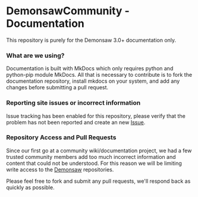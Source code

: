 # DemonsawCommunity - Documentation

This repository is purely for the Demonsaw 3.0+ documentation only.

### What are we using?

Documentation is built with MkDocs which only requires python and python-pip module MkDocs. All that is necessary to contribute is to fork the documentation repository, install mkdocs on your system, and add any changes before submitting a pull request.


### Reporting site issues or incorrect information

Issue tracking has been enabled for this repository, please verify that the problem has not been reported and create an new [Issue](https://github.com/demonsaw/documentation/issues).


### Repository Access and Pull Requests

Since our first go at a community wiki/documentation project, we had a few trusted community members add too much incorrect information and content that could not be understood. For this reason we will be limiting write access to the [Demonsaw](https://github.com/demonsaw/) repositories.


Please feel free to fork and submit any pull requests, we'll respond back as quickly as possible.
